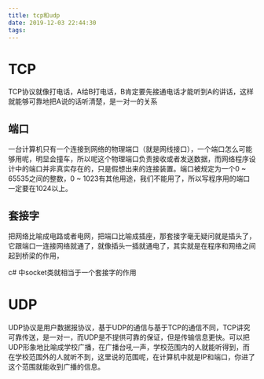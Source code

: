 ```yaml
---
title: tcp和udp
date: 2019-12-03 22:44:30
tags:
---
```



# TCP

TCP协议就像打电话，A给B打电话，B肯定要先接通电话才能听到A的讲话，这样就能够可靠地把A说的话听清楚，是一对一的关系

## 端口

一台计算机只有一个连接到网络的物理端口（就是网线接口），一个端口怎么可能够用呢，明显会撞车，所以呢这个物理端口负责接收或者发送数据，而网络程序设计中的端口并非真实存在的，只是假想出来的连接装置。端口被规定为一个0 ~ 65535之间的整数，0 ~ 1023有其他用途，我们不能用了，所以写程序用的端口一定要在1024以上。

## 套接字

把网络比喻成电路或者电网，把端口比喻成插座，那套接字毫无疑问就是插头了，它跟端口一连接网络就通了，就像插头一插就通电了，其实就是在程序和网络之间起到桥梁的作用，

c# 中socket类就相当于一个套接字的作用

# UDP

UDP协议是用户数据报协议，基于UDP的通信与基于TCP的通信不同，TCP讲究可靠传送，是一对一，而UDP是不提供可靠的保证，但是传输信息更快。可以把UDP形象地比喻成学校广播，在广播台吼一声，学校范围内的人就能听得到，而在学校范围外的人就听不到，这里说的范围呢，在计算机中就是IP和端口，你进了这个范围就能收到广播的信息。